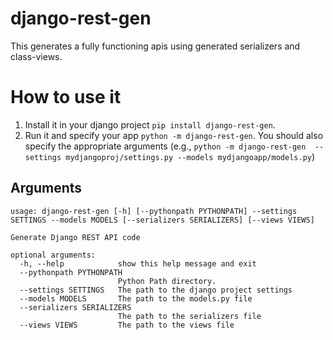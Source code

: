 # django-rest-gen
This generates a fully functioning apis using generated serializers and class-views. 


# How to use it
1. Install it in your django project `pip install django-rest-gen`.
2. Run it and specify your app `python -m django-rest-gen`. You should also
specify the appropriate arguments (e.g., `python -m django-rest-gen  --settings mydjangoproj/settings.py --models mydjangoapp/models.py`)
## Arguments
```
usage: django-rest-gen [-h] [--pythonpath PYTHONPATH] --settings SETTINGS --models MODELS [--serializers SERIALIZERS] [--views VIEWS]

Generate Django REST API code

optional arguments:
  -h, --help            show this help message and exit
  --pythonpath PYTHONPATH
                        Python Path directory.
  --settings SETTINGS   The path to the django project settings
  --models MODELS       The path to the models.py file
  --serializers SERIALIZERS
                        The path to the serializers file
  --views VIEWS         The path to the views file
```

